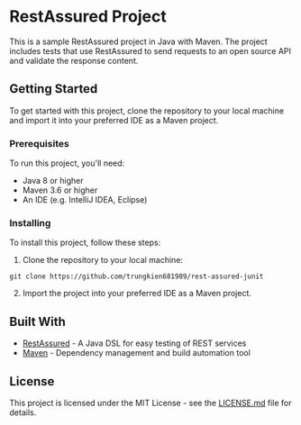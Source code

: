 # RestAssured Project

This is a sample RestAssured project in Java with Maven. The project includes tests that use RestAssured to send requests to an open source API and validate the response content.

## Getting Started

To get started with this project, clone the repository to your local machine and import it into your preferred IDE as a Maven project.

### Prerequisites

To run this project, you'll need:

- Java 8 or higher
- Maven 3.6 or higher
- An IDE (e.g. IntelliJ IDEA, Eclipse)

### Installing

To install this project, follow these steps:

1. Clone the repository to your local machine:

`git clone https://github.com/trungkien681989/rest-assured-junit`

2. Import the project into your preferred IDE as a Maven project.

## Built With

- [RestAssured](https://github.com/rest-assured/rest-assured) - A Java DSL for easy testing of REST services
- [Maven](https://maven.apache.org/) - Dependency management and build automation tool

## License

This project is licensed under the MIT License - see the [LICENSE.md](LICENSE.md) file for details.
